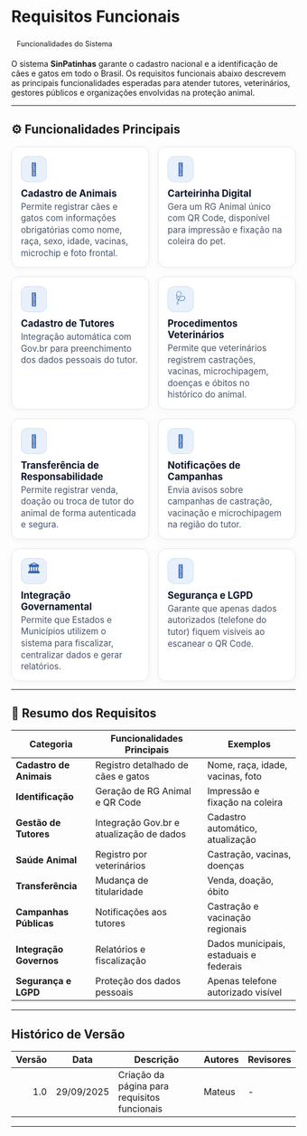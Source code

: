 # Requisitos Funcionais  

<div class="chip">Funcionalidades do Sistema</div>  

O sistema **SinPatinhas** garante o cadastro nacional e a identificação de cães e gatos em todo o Brasil. Os requisitos funcionais abaixo descrevem as principais funcionalidades esperadas para atender tutores, veterinários, gestores públicos e organizações envolvidas na proteção animal.  

---

## ⚙️ Funcionalidades Principais  

<div class="plan-grid">  

<div class="card">  
  <div class="card__icon">🐾</div>  
  <div class="card__title">Cadastro de Animais</div>  
  <div class="card__desc">Permite registrar cães e gatos com informações obrigatórias como nome, raça, sexo, idade, vacinas, microchip e foto frontal.</div>  
</div>  

<div class="card">  
  <div class="card__icon">📑</div>  
  <div class="card__title">Carteirinha Digital</div>  
  <div class="card__desc">Gera um RG Animal único com QR Code, disponível para impressão e fixação na coleira do pet.</div>  
</div>  

<div class="card">  
  <div class="card__icon">👤</div>  
  <div class="card__title">Cadastro de Tutores</div>  
  <div class="card__desc">Integração automática com Gov.br para preenchimento dos dados pessoais do tutor.</div>  
</div>  

<div class="card">  
  <div class="card__icon">🩺</div>  
  <div class="card__title">Procedimentos Veterinários</div>  
  <div class="card__desc">Permite que veterinários registrem castrações, vacinas, microchipagem, doenças e óbitos no histórico do animal.</div>  
</div>  

<div class="card">  
  <div class="card__icon">🔄</div>  
  <div class="card__title">Transferência de Responsabilidade</div>  
  <div class="card__desc">Permite registrar venda, doação ou troca de tutor do animal de forma autenticada e segura.</div>  
</div>  

<div class="card">  
  <div class="card__icon">📢</div>  
  <div class="card__title">Notificações de Campanhas</div>  
  <div class="card__desc">Envia avisos sobre campanhas de castração, vacinação e microchipagem na região do tutor.</div>  
</div>  

<div class="card">  
  <div class="card__icon">🏛️</div>  
  <div class="card__title">Integração Governamental</div>  
  <div class="card__desc">Permite que Estados e Municípios utilizem o sistema para fiscalizar, centralizar dados e gerar relatórios.</div>  
</div>  

<div class="card">  
  <div class="card__icon">🔐</div>  
  <div class="card__title">Segurança e LGPD</div>  
  <div class="card__desc">Garante que apenas dados autorizados (telefone do tutor) fiquem visíveis ao escanear o QR Code.</div>  
</div>  

</div>  

---

## 📌 Resumo dos Requisitos  

| Categoria               | Funcionalidades Principais | Exemplos |
|--------------------------|---------------------------|----------|
| **Cadastro de Animais**  | Registro detalhado de cães e gatos | Nome, raça, idade, vacinas, foto |
| **Identificação**        | Geração de RG Animal e QR Code | Impressão e fixação na coleira |
| **Gestão de Tutores**    | Integração Gov.br e atualização de dados | Cadastro automático, atualização |
| **Saúde Animal**         | Registro por veterinários | Castração, vacinas, doenças |
| **Transferência**        | Mudança de titularidade | Venda, doação, óbito |
| **Campanhas Públicas**   | Notificações aos tutores | Castração e vacinação regionais |
| **Integração Governos**  | Relatórios e fiscalização | Dados municipais, estaduais e federais |
| **Segurança e LGPD**     | Proteção dos dados pessoais | Apenas telefone autorizado visível |

---

## Histórico de Versão  

| Versão | Data       | Descrição                                   | Autores  | Revisores |
|-------:|------------|----------------------------------------------|----------|-----------|
| 1.0    | 29/09/2025 | Criação da página para requisitos funcionais | Mateus  | -         |

---

<style>
:root{
  --sp-blue: #3766ae;      
  --sp-blue-600:#2f5a9b;
  --sp-blue-100:#e8f0fb;
  --muted: #475569;
  --bg-card: #ffffff;
  --ring: rgba(55,102,174,.25);
}

/* ====== Hero ====== */
.plan-hero{
  background: linear-gradient(135deg, #9333ea 0%, #6366f1 100%);
  border-radius: 14px;
  padding: 1.25rem 1.25rem;
  color: #fff;
  margin: .5rem 0 1.25rem;
  box-shadow: 0 10px 24px rgba(99,102,241,.18);
}
.plan-hero__title{
  font-size: 1.35rem;
  font-weight: 800;
  letter-spacing: .3px;
}
.plan-hero__chips{ margin-top: .5rem; display:flex; gap:.5rem; flex-wrap: wrap; }
.chip{
  font-size: .8rem;
  background: rgba(255,255,255,.18);
  border: 1px solid rgba(255,255,255,.35);
  padding: .25rem .55rem;
  border-radius: 999px;
  backdrop-filter: blur(2px);
}

/* ====== Grid ====== */
.plan-grid{
  display: grid;
  grid-template-columns: repeat(auto-fit, minmax(240px, 1fr));
  gap: 16px;
  align-items: stretch;
}

/* ====== Card ====== */
.card{
  display: block;
  text-decoration: none !important;
  background: var(--bg-card);
  border: 1px solid #e5e7eb;
  border-radius: 14px;
  padding: 16px 16px 14px;
  box-shadow: 0 2px 12px rgba(0,0,0,.04);
  transition: transform .2s ease, box-shadow .2s ease, border-color .2s ease;
  position: relative;
}
.card::before{
  content:"";
  position:absolute; inset:0;
  border-radius: 14px;
  padding:1px;
  background: linear-gradient(135deg, #8b5cf6 0%, #6366f1 100%);
  -webkit-mask: linear-gradient(#000 0 0) content-box, linear-gradient(#000 0 0);
  -webkit-mask-composite: xor; mask-composite: exclude;
  opacity:.0; transition: opacity .2s ease;
}
.card:hover{
  transform: translateY(-4px);
  box-shadow: 0 10px 22px rgba(0,0,0,.10);
  border-color: transparent;
}
.card:hover::before{ opacity: .9; }

.card__icon{
  width: 46px; height: 46px;
  border-radius: 12px;
  background: var(--sp-blue-100);
  display:grid; place-items:center;
  font-size: 1.35rem;
  margin-bottom: 10px;
  color: var(--sp-blue);
  box-shadow: inset 0 0 0 1px rgba(55,102,174,.12);
}
.card__title{
  font-weight: 700;
  font-size: 1.05rem;
  margin-bottom: 4px;
  color: #0f172a;
}
.card__desc{
  color: var(--muted);
  font-size: .95rem;
  line-height: 1.35;
}
</style>  
